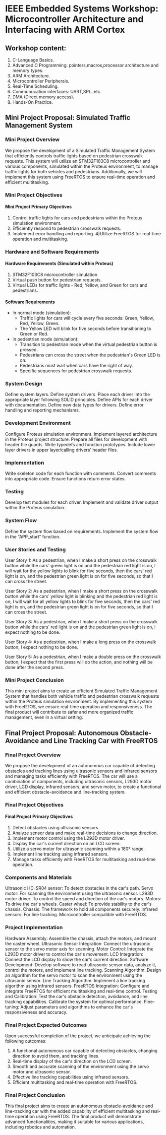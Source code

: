 # IEEE Embedded Systems Workshop: Microcontroller Architecture and Interfacing with ARM Cortex
## Workshop content:
1) C-Language Basics.
2) Advanced C Programming: pointers,macros,processor architecture and memory types.
3) ARM Architecture.
4) Microcontroller Peripherals.
5) Real-Time Scheduling.
6) Communucation interfaces: UART,SPI...etc.
7) DMA (Direct memory access).
8) Hands-On Practice.

## Mini Project Proposal: Simulated Traffic Management System

### Mini Project Overview
We propose the development of a Simulated Traffic Management System that efficiently controls traffic lights based on pedestrian crosswalk requests. This system will utilize an STM32F103C8 microcontroller and various components, simulated within the Proteus environment, to manage traffic lights for both vehicles and pedestrians. Additionally, we will implement this system using FreeRTOS to ensure real-time operation and efficient multitasking.

### Mini Project Objectives
#### Mini Project Primary Objectives
1) Control traffic lights for cars and pedestrians within the Proteus simulation environment.
2) Efficiently respond to pedestrian crosswalk requests.
3) Implement error handling and reporting.
4)Utilize FreeRTOS for real-time operation and multitasking.

### Hardware and Software Requirements
#### Hardware Requirements (Simulated within Proteus)
1) STM32F103C8 microcontroller simulation.
2) Virtual push button for pedestrian requests.
3) Virtual LEDs for traffic lights - Red, Yellow, and Green for cars and pedestrians.

#### Software Requirements
* In normal mode (simulation):
  * Traffic lights for cars will cycle every five seconds: Green, Yellow, Red, Yellow, Green.
  * The Yellow LED will blink for five seconds before transitioning to Green or Red.
* In pedestrian mode (simulation):
  * Transition to pedestrian mode when the virtual pedestrian button is pressed.
  * Pedestrians can cross the street when the pedestrian's Green LED is on.
  * Pedestrians must wait when cars have the right of way.
  * Specific sequences for pedestrian crosswalk requests.
  
### System Design
  Define system layers.
  Define system drivers.
  Place each driver into the appropriate layer following SOLID principles.
  Define APIs for each driver with documentation.
  Define new data types for drivers.
  Define error handling and reporting mechanisms.
  
### Development Environment
  Configure Proteus simulation environment.
  Implement layered architecture in the Proteus project structure.
  Prepare all files for development with header file guards.
  Write typedefs and function prototypes.
  Include lower layer drivers in upper layer/calling drivers' header files.
  
### Implementation
  Write skeleton code for each function with comments.
  Convert comments into appropriate code.
  Ensure functions return error states.
  
### Testing
  Develop test modules for each driver.
  Implement and validate driver output within the Proteus simulation.
  
### System Flow
  Define the system flow based on requirements.
  Implement the system flow in the “APP_start” function.
  
### User Stories and Testing
  User Story 1: As a pedestrian, when I make a short press on the crosswalk button while the cars' green light is on and the pedestrian red light is on, I will 
  wait for the yellow lights to blink for five seconds, then the cars' red light is on, and the pedestrian green light is on for five seconds, so that I can 
  cross the street.
  
  User Story 2: As a pedestrian, when I make a short press on the crosswalk button while the cars' yellow light is blinking and the pedestrian red light is on, I 
  will wait for all yellow lights to blink for five seconds, then the cars' red light is on, and the pedestrian green light is on for five seconds, so that I can 
  cross the street.
  
  User Story 3: As a pedestrian, when I make a short press on the crosswalk button while the cars' red light is on and the pedestrian green light is on, I expect 
  nothing to be done.
  
  User Story 4: As a pedestrian, when I make a long press on the crosswalk button, I expect nothing to be done.
  
  User Story 5: As a pedestrian, when I make a double press on the crosswalk button, I expect that the first press will do the action, and nothing will be done 
  after the second press.

### Mini Project Conclusion
  This mini project aims to create an efficient Simulated Traffic Management System that handles both vehicle traffic and pedestrian crosswalk requests within 
  the Proteus simulation environment. By implementing this system with FreeRTOS, we ensure real-time operation and responsiveness. The final product will 
  contribute to safer and more organized traffic management, even in a virtual setting.

## Final Project Proposal: Autonomous Obstacle-Avoidance and Line Tracking Car with FreeRTOS

### Final Project Overview
We propose the development of an autonomous car capable of detecting obstacles and tracking lines using ultrasonic sensors and infrared sensors and managing tasks efficiently with FreeRTOS. The car will use a combination of components, including ultrasonic sensors, L293D motor driver, LCD display, infrared sensors, and servo motor, to create a functional and efficient obstacle-avoidance and line-tracking system.

### Final Project Objectives
#### Final Project Primary Objectives
  1) Detect obstacles using ultrasonic sensors.
  2) Analyze sensor data and make real-time decisions to change direction.
  3) Implement motor control using the L293D motor driver.
  4) Display the car's current direction on an LCD screen.
  5) Utilize a servo motor for ultrasonic scanning within a 180° range.
  6) Implement line tracking using infrared sensors.
  7) Manage tasks efficiently with FreeRTOS for multitasking and real-time operation.
     
### Components and Materials
  Ultrasonic HC-SR04 sensor: To detect obstacles in the car's path.
  Servo motor: For scanning the environment using the ultrasonic sensor.
  L293D motor driver: To control the speed and direction of the car's motors.
  Motors: To drive the car's wheels.
  Caster wheel: To provide stability to the car's chassis.
  Chassis: The framework to hold all components securely.
  Infrared sensors: For line tracking.
  Microcontroller compatible with FreeRTOS.
  
### Project Implementation
  Hardware Assembly: Assemble the chassis, attach the motors, and mount the caster wheel.
  Ultrasonic Sensor Integration: Connect the ultrasonic sensor to the servo motor axis for scanning.
  Motor Control: Integrate the L293D motor driver to control the car's movement.
  LCD Integration: Connect the LCD display to show the car's current direction.
  Software Development: Develop software to read ultrasonic sensor data, analyze it, control the motors, and implement line tracking.
  Scanning Algorithm: Design an algorithm for the servo motor to scan the environment using the ultrasonic sensor.
  Line Tracking Algorithm: Implement a line tracking algorithm using infrared sensors.
  FreeRTOS Integration: Configure and integrate FreeRTOS for efficient multitasking and real-time control.
  Testing and Calibration: Test the car's obstacle detection, avoidance, and line tracking capabilities. Calibrate the system for optimal performance.
  Fine-tuning: Adjust parameters and algorithms to enhance the car's responsiveness and accuracy.
  
### Final Project Expected Outcomes
Upon successful completion of the project, we anticipate achieving the following outcomes:

1) A functional autonomous car capable of detecting obstacles, changing direction to avoid them, and tracking lines.
2) Real-time display of the car's direction on the LCD screen.
3) Smooth and accurate scanning of the environment using the servo motor and ultrasonic sensor.
4) Effective line tracking capabilities using infrared sensors.
5) Efficient multitasking and real-time operation with FreeRTOS.
   
### Final Project Conclusion
This final project aims to create an autonomous obstacle-avoidance and line-tracking car with the added capability of efficient multitasking and real-time operation using FreeRTOS. The final product will demonstrate advanced functionalities, making it suitable for various applications, including robotics and automation.

